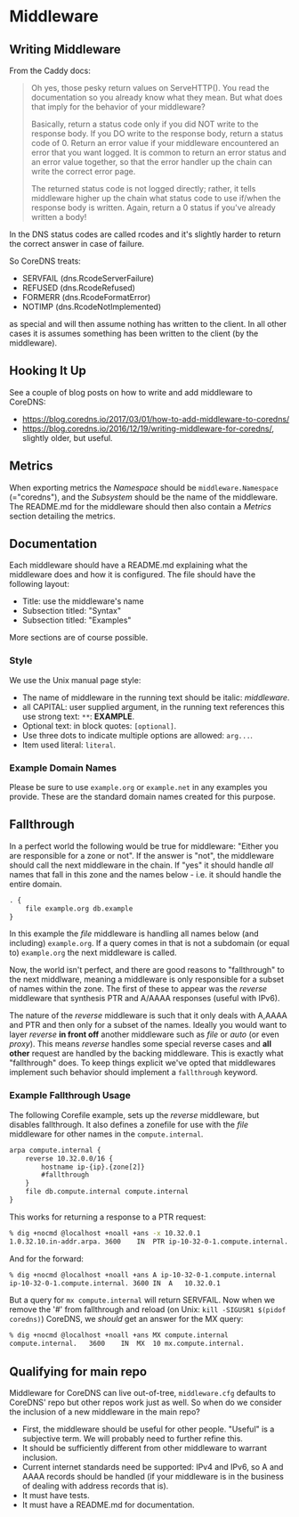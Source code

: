 # Middleware

## Writing Middleware

From the Caddy docs:

> Oh yes, those pesky return values on ServeHTTP(). You read the documentation so you already know
> what they mean. But what does that imply for the behavior of your middleware?
>
> Basically, return a status code only if you did NOT write to the response body. If you DO write to
> the response body, return a status code of 0. Return an error value if your middleware encountered
> an error that you want logged. It is common to return an error status and an error value together,
> so that the error handler up the chain can write the correct error page.
>
> The returned status code is not logged directly; rather, it tells middleware higher up the chain
> what status code to use if/when the response body is written. Again, return a 0 status if you've
> already written a body!

In the DNS status codes are called rcodes and it's slightly harder to return the correct
answer in case of failure.

So CoreDNS treats:

* SERVFAIL (dns.RcodeServerFailure)
* REFUSED (dns.RcodeRefused)
* FORMERR (dns.RcodeFormatError)
* NOTIMP (dns.RcodeNotImplemented)

as special and will then assume nothing has written to the client. In all other cases it is assumes
something has been written to the client (by the middleware).

## Hooking It Up

See a couple of blog posts on how to write and add middleware to CoreDNS:

* <https://blog.coredns.io/2017/03/01/how-to-add-middleware-to-coredns/>
* <https://blog.coredns.io/2016/12/19/writing-middleware-for-coredns/>, slightly older, but useful.

## Metrics

When exporting metrics the *Namespace* should be `middleware.Namespace` (="coredns"), and the
*Subsystem* should be the name of the middleware. The README.md for the middleware should then
also contain a *Metrics* section detailing the metrics.

## Documentation

Each middleware should have a README.md explaining what the middleware does and how it is
configured. The file should have the following layout:

* Title: use the middleware's name
* Subsection titled: "Syntax"
* Subsection titled: "Examples"

More sections are of course possible.

### Style

We use the Unix manual page style:

* The name of middleware in the running text should be italic: *middleware*.
* all CAPITAL: user supplied argument, in the running text references this use strong text: `**`:
  **EXAMPLE**.
* Optional text: in block quotes: `[optional]`.
* Use three dots to indicate multiple options are allowed: `arg...`.
* Item used literal: `literal`.

### Example Domain Names

Please be sure to use `example.org` or `example.net` in any examples you provide. These are the
standard domain names created for this purpose.

## Fallthrough

In a perfect world the following would be true for middleware: "Either you are responsible for
a zone or not". If the answer is "not", the middleware should call the next middleware in the chain.
If "yes" it should handle *all* names that fall in this zone and the names below - i.e. it should
handle the entire domain.

~~~ txt
. {
    file example.org db.example
}
~~~
In this example the *file* middleware is handling all names below (and including) `example.org`. If
a query comes in that is not a subdomain (or equal to) `example.org` the next middleware is called.

Now, the world isn't perfect, and there are good reasons to "fallthrough" to the next middlware,
meaning a middleware is only responsible for a subset of names within the zone. The first of these
to appear was the *reverse* middleware that synthesis PTR and A/AAAA responses (useful with IPv6).

The nature of the *reverse* middleware is such that it only deals with A,AAAA and PTR and then only
for a subset of the names. Ideally you would want to layer *reverse* **in front off** another
middleware such as *file* or *auto* (or even *proxy*). This means *reverse* handles some special
reverse cases and **all other** request are handled by the backing middleware. This is exactly what
"fallthrough" does. To keep things explicit we've opted that middlewares implement such behavior
should implement a `fallthrough` keyword.

### Example Fallthrough Usage

The following Corefile example, sets up the *reverse* middleware, but disables fallthrough. It
also defines a zonefile for use with the *file* middleware for other names in the `compute.internal`.

~~~ txt
arpa compute.internal {
    reverse 10.32.0.0/16 {
        hostname ip-{ip}.{zone[2]}
        #fallthrough
    }
    file db.compute.internal compute.internal
}
~~~

This works for returning a response to a PTR request:

~~~ sh
% dig +nocmd @localhost +noall +ans -x 10.32.0.1
1.0.32.10.in-addr.arpa.	3600	IN	PTR	ip-10-32-0-1.compute.internal.
~~~

And for the forward:

~~~ sh
% dig +nocmd @localhost +noall +ans A ip-10-32-0-1.compute.internal
ip-10-32-0-1.compute.internal. 3600 IN	A	10.32.0.1
~~~

But a query for `mx compute.internal` will return SERVFAIL. Now when we remove the '#' from
fallthrough and reload (on Unix: `kill -SIGUSR1 $(pidof coredns)`) CoreDNS, we *should* get an
answer for the MX query:

~~~ sh
% dig +nocmd @localhost +noall +ans MX compute.internal
compute.internal.	3600	IN	MX	10 mx.compute.internal.
~~~

## Qualifying for main repo

Middleware for CoreDNS can live out-of-tree, `middleware.cfg` defaults to CoreDNS' repo but other
repos work just as well. So when do we consider the inclusion of a new middleware in the main repo?

* First, the middleware should be useful for other people. "Useful" is a subjective term. We will
  probably need to further refine this.
* It should be sufficiently different from other middleware to warrant inclusion.
* Current internet standards need be supported: IPv4 and IPv6, so A and AAAA records should be
  handled (if your middleware is in the business of dealing with address records that is).
* It must have tests.
* It must have a README.md for documentation.
